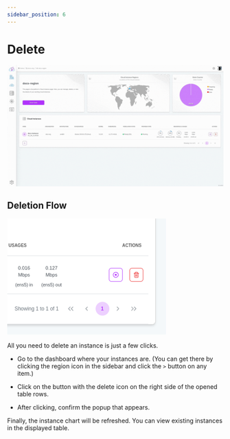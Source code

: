 ```yaml
---
sidebar_position: 6
---
```


# Delete

![All you need to delete an instance is just a few clicks.](./img/delete-instance.gif)

## Deletion Flow

![Delete Instance](./img/instance-actions.png)

All you need to delete an instance is just a few clicks.

- Go to the dashboard where your instances are. (You can get there by clicking the region icon in the sidebar and click the `>` button on any item.)

- Click on the button with the delete icon on the right side of the opened table rows.

- After clicking, confirm the popup that appears.

Finally, the instance chart will be refreshed. You can view existing instances in the displayed table.
